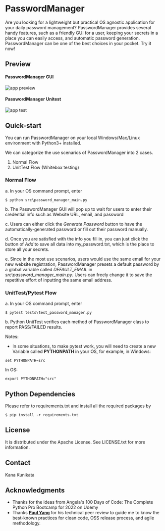# PasswordManager

Are you looking for a lightweight but practical OS agnostic application for your daily password management? PasswordManager provides several handy features, such as a friendly GUI for a user, keeping your secrets in a place you can easily access, and automatic password generation. PasswordManager can be one of the best choices in your pocket. 
Try it now!

## Preview

#### PasswordManager GUI

![app preview](https://user-images.githubusercontent.com/74083216/171438414-9dc69010-0df2-4b33-9944-ae6401b7d5c9.png)

#### PasswordManager Unitest

![app test](https://user-images.githubusercontent.com/74083216/171444823-4c480e8b-45a2-4ac5-a996-b965035f0d38.png)

## Quick-start

You can run PasswordManager on your local Windows/Mac/Linux environment with Python3+ installed. 

We can categorize the use scenarios of PasswordManager into 2 cases. 
1. Normal Flow 
2. UnitTest Flow (Whitebox testing)

### Normal Flow 

a. In your OS command prompt, enter 
```
$ python src\password_manager_main.py
```

b. The PasswordManager GUI will pop up to wait for users to enter their credential info such as Website URL, email, and password

c. Users can either click the *Generate Password* button to have the automatically-generated password or fill out their password manually. 

d. Once you are satisfied with the info you fill in, you can just click the button of *Add* to save all data into my_password.txt, which is the place to store all your secrets.

e. Since in the most use scenarios, users would use the same email for your new website registration, PasswordManager presets a default password by a global variable called *DEFAULT_EMAIL* in *src\password_manager_main.py*. Users can freely change it to save the repetitive effort of inputting the same email address.  


### UnitTest/Pytest Flow
a.  In your OS command prompt, enter 
```
$ pytest tests\test_password_manager.py
```

b.  Python UnitTest verifies each method of PasswordManager class to report PASS/FAILED results. 

Notes: 

- In some situations, to make pytest work, you will need to create a new Variable called 
**PYTHONPATH** in your OS, for example, in Windows:
```
set PYTHONPATH=src
```
In OS:
```
export PYTHONPATH="src"
```
## Python Dependencies

Please refer to requirements.txt and install all the required packages by 
```
$ pip install -r requirements.txt
```

## License

It is distributed under the Apache License. See LICENSE.txt for more information.

## Contact

Kana Kunikata

## Acknowledgments

- Thanks for the ideas from Angela's 100 Days of Code: The Complete Python Pro Bootcamp for 2022 on Udemy
- Thanks [**Paul Yang**](https://github.com/paulyang0125) for his technical peer review to guide me to know the best-known practices for clean code, OSS release process, and agile methodology.    
